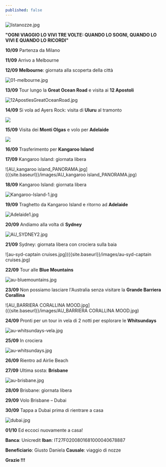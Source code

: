 ```yaml
---
published: false
---
```

![listanozze.jpg]({{site.baseurl}}/images/listanozze.jpg)

**"OGNI VIAGGIO LO VIVI TRE VOLTE:
QUANDO LO SOGNI, QUANDO LO VIVI E QUANDO LO RICORDI"**



**10/09**  	Partenza da Milano

**11/09** 	Arrivo a Melbourne

**12/09**	**Melbourne**: giornata alla scoperta della città

![01-melbourne.jpg]({{site.baseurl}}/images/01-melbourne.jpg)

**13/09**	Tour lungo la **Great Ocean Road** e visita ai **12 Apostoli**

![12ApostlesGreatOceanRoad.jpg]({{site.baseurl}}/images/12ApostlesGreatOceanRoad.jpg)

**14/09**	Si vola ad Ayers Rock: visita di **Uluru** al tramonto

![]({{site.baseurl}}/images/Uluru.jpg)

**15/09**	Visita dei **Monti Olgas** e volo per **Adelaide**

![]({{site.baseurl}}/images/Olgas-Mountains.jpg)

**16/09**   Trasferimento per **Kangaroo Island**

**17/09** 	Kangaroo Island: giornata libera

![AU_kangaroo island_PANORAMA.jpg]({{site.baseurl}}/images/AU_kangaroo island_PANORAMA.jpg)

**18/09** 	Kangaroo Island: giornata libera

![Kangaroo-Island-1.jpg]({{site.baseurl}}/images/Kangaroo-Island-1.jpg)

**19/09**  Traghetto da Kangaroo Island e ritorno ad **Adelaide**

![Adelaide1.jpg]({{site.baseurl}}/images/Adelaide1.jpg)

**20/09**	Andiamo alla volta di **Sydney**

![AU_SYDNEY2.jpg]({{site.baseurl}}/images/AU_SYDNEY2.jpg)

**21/09**	Sydney: giornata libera con crociera sulla baia

![au-syd-captain cruises.jpg]({{site.baseurl}}/images/au-syd-captain cruises.jpg)

**22/09**	Tour alle **Blue Mountains**

![au-bluemountains.jpg]({{site.baseurl}}/images/au-bluemountains.jpg)

**23/09**	Non possiamo lasciare l'Australia senza visitare la **Grande Barriera Corallina**

![AU_BARRIERA CORALLINA MOOD.jpg]({{site.baseurl}}/images/AU_BARRIERA CORALLINA MOOD.jpg)

**24/09** 	Pronti per un tour in vela di 2 notti per esplorare le **Whitsundays**

![au-whitsundays-vela.jpg]({{site.baseurl}}/images/au-whitsundays-vela.jpg)

**25/09**	In crociera

![au-whitsundays.jpg]({{site.baseurl}}/images/au-whitsundays.jpg)

**26/09** 	Rientro ad Airlie Beach
    
**27/09**	Ultima sosta: **Brisbane**

![au-brisbane.jpg]({{site.baseurl}}/images/au-brisbane.jpg)

**28/09**  	Brisbane: giornata libera 

**29/09** 	Volo Brisbane – Dubai

**30/09**   Tappa a Dubai prima di rientrare a casa

![dubai.jpg]({{site.baseurl}}/images/dubai.jpg)

**01/10**	Ed eccoci nuovamente a casa!



**Banca**: Unicredit **Iban**: IT27F0200801681000040678887

**Beneficiario**: Giusto Daniela **Causale**: viaggio di nozze


**Grazie !!!**



